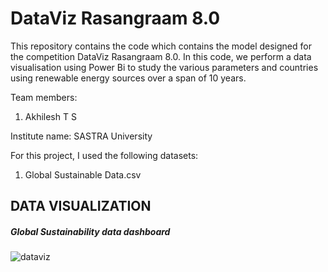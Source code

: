 # DataViz Rasangraam 8.0

This repository contains the code which contains the model designed for the competition DataViz Rasangraam 8.0. In this code, we perform a data visualisation using Power Bi to study the various parameters and countries using renewable energy sources over a span of 10 years.

Team members:
1. Akhilesh T S

Institute name: SASTRA University

For this project, I used the following datasets:
1. Global Sustainable Data.csv

## DATA VISUALIZATION

##### Global Sustainability data dashboard

![dataviz](https://github.com/akhilesh1709/DataViz-Rasangraam-8.0/assets/103525428/f0fec83e-a62e-4dcd-83c3-fa0365c7507e)



